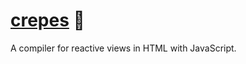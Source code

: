 # [crepes] 🥞

A compiler for reactive views in HTML with JavaScript.

[crepes]: HTTPS://crates.io/crates/crepes
